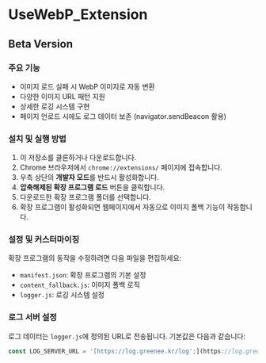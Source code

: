 # UseWebP_Extension
## Beta Version
### 주요 기능

- 이미지 로드 실패 시 WebP 이미지로 자동 변환
- 다양한 이미지 URL 패턴 지원
- 상세한 로깅 시스템 구현
- 페이지 언로드 시에도 로그 데이터 보존 (navigator.sendBeacon 활용)

### 설치 및 실행 방법

1. 이 저장소를 클론하거나 다운로드합니다.
2. Chrome 브라우저에서 `chrome://extensions/` 페이지에 접속합니다.
3. 우측 상단의 **개발자 모드**를 반드시 활성화합니다.
4. **압축해제된 확장 프로그램 로드** 버튼을 클릭합니다.
5. 다운로드한 확장 프로그램 폴더를 선택합니다.
6. 확장 프로그램이 활성화되면 웹페이지에서 자동으로 이미지 폴백 기능이 작동합니다.

### 설정 및 커스터마이징

확장 프로그램의 동작을 수정하려면 다음 파일을 편집하세요:

- `manifest.json`: 확장 프로그램의 기본 설정
- `content_fallback.js`: 이미지 폴백 로직
- `logger.js`: 로깅 시스템 설정

### 로그 서버 설정

로그 데이터는 `logger.js`에 정의된 URL로 전송됩니다. 기본값은 다음과 같습니다:
```javascript
const LOG_SERVER_URL = '[https://log.greenee.kr/log';](https://log.greenee.kr/log';)